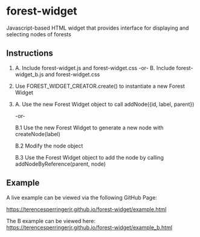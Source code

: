 # forest-widget #
Javascript-based HTML widget that provides interface for displaying and selecting nodes of forests

## Instructions ##
1. A. Include forest-widget.js and forest-widget.css
   -or-
   B. Include forest-widget_b.js and forest-widget.css

2. Use FOREST_WIDGET_CREATOR.create() to instantiate a new Forest Widget
3. A. Use the new Forest Widget object to call addNode({id, label, parent})
   
   -or-
   
   B.1 Use the new Forest Widget to generate a new node with createNode(label)
   
   B.2 Modify the node object   
   
   B.3 Use the Forest Widget object to add the node by calling addNodeByReference(parent, node)

## Example ##
A live example can be viewed via the following GitHub Page:

https://terencesperringerjr.github.io/forest-widget/example.html

The B example can be viewed here:
https://terencesperringerjr.github.io/forest-widget/example_b.html
